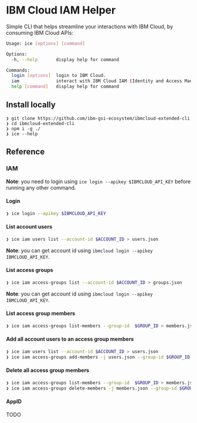 # IBM Cloud IAM Helper

Simple CLI that helps streamline your interactions with IBM Cloud, by consuming IBM Cloud APIs:

```sh
Usage: ice [options] [command]

Options:
  -h, --help       display help for command

Commands:
  login [options]  login to IBM Cloud.
  iam              interact with IBM Cloud IAM (Identity and Access Management).
  help [command]   display help for command
```

## Install locally

```
❯ git clone https://github.com/ibm-gsi-ecosystem/ibmcloud-extended-cli
❯ cd ibmcloud-extended-cli
❯ npm i -g ./
❯ ice --help
```

## Reference

### IAM

**Note**: you need to login using `ice login --apikey $IBMCLOUD_API_KEY` before running any other command.

#### Login

```sh
❯ ice login --apikey $IBMCLOUD_API_KEY
```

#### List account users

```sh
❯ ice iam users list --account-id $ACCOUNT_ID > users.json
```

**Note**: you can get account id using `ibmcloud login --apikey IBMCLOUD_API_KEY`.

#### List access groups

```sh
❯ ice iam access-groups list --account-id $ACCOUNT_ID > groups.json
```

**Note**: you can get account id using `ibmcloud login --apikey IBMCLOUD_API_KEY`.

#### List access group members

```sh
❯ ice iam access-groups list-members --group-id  $GROUP_ID > members.json
```

#### Add all account users to an access group members

```sh
❯ ice iam users list --account-id $ACCOUNT_ID > users.json
❯ ice iam access-groups add-members -j users.json --group-id $GROUP_ID > new-members.json
```

#### Delete all access group members

```sh
❯ ice iam access-groups list-members --group-id  $GROUP_ID > members.json
❯ ice iam access-groups delete-members -j members.json --group-id $GROUP_ID > deleted-members.json
```

#### AppID

TODO
